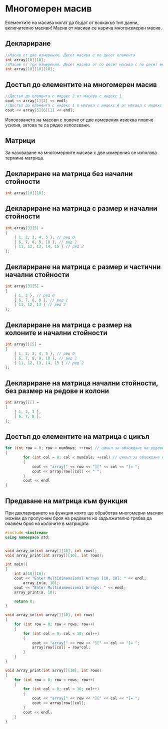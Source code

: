# Многомерен масив

Елементите на масива могат да бъдат от всякакъв тип данни, включително масиви! Масив от масиви се нарича ‎‎многоизмерен масив‎‎.‎

## Деклариране

```c++
//Масив от две измерения. Десет масива с по десет елемента
int array[10][10]; 
//Масив от три измерения. Десет масива от по десет масива с по десет елемента
int array[10][10][10]; 
```

## Достъп до елементите на многомерен масив

```c++
//Достъп до елемента с индекс 2 от масива с индекс 1
cout << array[1][2] << endl; 
//Достъп до елемента с индекс 1 в масива с индекс 6 от масива с индекс 5
cout << array[5][6][1] << endl; 
```

Използването на масови с повече от две измерения изисква повече усилия, затова те са рядко използвани.

## Матрици

За назоваване на многомерните масиви с две измерения се използва термина матрица.

## Деклариране на матрица без начални стойности

```c++
int array[10][10]; 
```

## Деклариране на матрица с размер и начални стойности

```c++
int array[3][5] =
{
    { 1, 2, 3, 4, 5 }, // ред 0
    { 6, 7, 8, 9, 10 }, // ред 1
    { 11, 12, 13, 14, 15 } // ред 2
};
```

## Деклариране на матрица с размер и частични начални стойности

```c++
int array[3][5] =
{
    { 1, 2 }, // ред 0
    { 6, 7, 8, 9 }, // ред 1
    { 11, 12, 13 } // ред 2
};
```

## Деклариране на матрица с размер на колоните и начални стойности

```c++
int array[][5] =
{
    { 1, 2, 3, 4, 5 }, // ред 0
    { 6, 7, 8, 9, 10 }, // ред 1
    { 11, 12, 13, 14, 15 } // ред 2
};
```

## Деклариране на матрица начални стойности, без размер на редове и колони

```c++
int array[][] =
{
    { 1, 2, 3 },
    { 6, 7, 8 },
};
```

## Достъп до елементите на матрица с цикъл

```c++
for (int row = 0; row < numRows; ++row) // цикъл за обхождане на редовете
{
        for (int col = 0; col < numCols; ++col) // цикъл за обхождане на колоните
        {
            cout << "array[" << row << "][" << col << "]= ";
            cout << array[row][col] << " ";
        }
        cout << endl
}
```

## Предаване на матрица към функция

При декларирането на функция която ще обработва многомерни масиви можем да пропуснем броя на редовете но задължително трябва да окажем броя на колоните в матрицата

```c++
#include <iostream>
using namespace std;


void array_in(int array[][10], int rows);
void array_print(int array[][10], int rows);

int main()
{
	int a[10][10];
	cout << "Enter Multidimensional Arrays [10, 10]: " << endl;
		array_in(a, 10);
	cout << "Enter Multidimensional Arrays: " << endl;
	array_print(a, 10);

	return 0;
}

void array_in(int array[][10], int rows)
{
	for (int row = 0; row < rows; row++)
	{
		for (int col = 0; col < 10; col++)
		{
			cout << "array[" << row << "][" << col << "]= ";
			array[row][col] = row*col;
		}
	}
}

void array_print(int array[][10], int rows)
{
	for (int row = 0; row < rows; row++)
	{
		for (int col = 0; col < 10; col++)
		{
			cout << "array[" << row << "][" << col << "]= ";
			cout << array[row][col];
		}
		cout << endl;
	}
}
```
